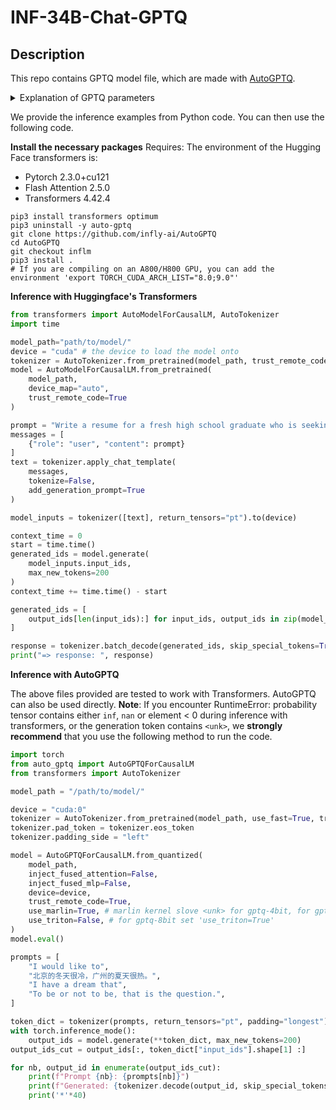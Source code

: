 
# INF-34B-Chat-GPTQ

<!-- description start -->
## Description

This repo contains GPTQ model file, which are made with [AutoGPTQ](https://github.com/AutoGPTQ/AutoGPTQ).


<details>
  <summary>Explanation of GPTQ parameters</summary>

- Bits: The bit size of the quantised model.
- GS: GPTQ group size. Higher numbers use less VRAM, but have lower quantisation accuracy. "None" is the lowest possible value.
- Act Order: True or False. Also known as `desc_act`. True results in better quantisation accuracy. Some GPTQ clients have had issues with models that use Act Order plus Group Size, but this is generally resolved now.
- Damp %: A GPTQ parameter that affects how samples are processed for quantisation. 0.01 is default, but 0.1 results in slightly better accuracy.
</details>

<!-- description end -->


<!-- README_GPTQ.md-use-from-python start -->

We provide the inference examples from Python code. You can then use the following code.

**Install the necessary packages**
Requires: The environment of the Hugging Face transformers is:
- Pytorch 2.3.0+cu121
- Flash Attention 2.5.0
- Transformers 4.42.4

```shell
pip3 install transformers optimum
pip3 uninstall -y auto-gptq
git clone https://github.com/infly-ai/AutoGPTQ
cd AutoGPTQ
git checkout inflm
pip3 install .
# If you are compiling on an A800/H800 GPU, you can add the environment 'export TORCH_CUDA_ARCH_LIST="8.0;9.0"'
```


**Inference with Huggingface's Transformers**
```python
from transformers import AutoModelForCausalLM, AutoTokenizer
import time

model_path="path/to/model/"
device = "cuda" # the device to load the model onto
tokenizer = AutoTokenizer.from_pretrained(model_path, trust_remote_code=True)
model = AutoModelForCausalLM.from_pretrained(
    model_path,
    device_map="auto",
    trust_remote_code=True
)

prompt = "Write a resume for a fresh high school graduate who is seeking their first job. Make sure to include at least 12 placeholder represented by square brackets, such as [address], [name]."
messages = [
    {"role": "user", "content": prompt}
]
text = tokenizer.apply_chat_template(
    messages,
    tokenize=False,
    add_generation_prompt=True
)

model_inputs = tokenizer([text], return_tensors="pt").to(device)

context_time = 0
start = time.time()
generated_ids = model.generate(
    model_inputs.input_ids,
    max_new_tokens=200
)
context_time += time.time() - start

generated_ids = [
    output_ids[len(input_ids):] for input_ids, output_ids in zip(model_inputs.input_ids, generated_ids)
]

response = tokenizer.batch_decode(generated_ids, skip_special_tokens=True)[0]
print("=> response: ", response)
```

<!-- README_GPTQ.md-use-from-python end -->

<!-- README_GPTQ.md-compatibility start -->
**Inference with AutoGPTQ**

The above files provided are tested to work with Transformers. AutoGPTQ can also be used directly. 
**Note**: If you encounter RuntimeError: probability tensor contains either `inf`, `nan` or element < 0 during inference with transformers, or the generation token contains `<unk>`, we **strongly recommend** that you use the following method to run the code.


```python
import torch
from auto_gptq import AutoGPTQForCausalLM
from transformers import AutoTokenizer

model_path = "/path/to/model/"

device = "cuda:0"
tokenizer = AutoTokenizer.from_pretrained(model_path, use_fast=True, trust_remote_code=True)
tokenizer.pad_token = tokenizer.eos_token
tokenizer.padding_side = "left"

model = AutoGPTQForCausalLM.from_quantized(
    model_path,
    inject_fused_attention=False,
    inject_fused_mlp=False,
    device=device,
    trust_remote_code=True,
    use_marlin=True, # marlin kernel slove <unk> for gptq-4bit, for gptq-8bit set 'use_marlin=False'
    use_triton=False, # for gptq-8bit set 'use_triton=True'
)
model.eval()

prompts = [
    "I would like to",
    "北京的冬天很冷，广州的夏天很热。",
    "I have a dream that",
    "To be or not to be, that is the question.",
]

token_dict = tokenizer(prompts, return_tensors="pt", padding="longest").to(device)
with torch.inference_mode():
    output_ids = model.generate(**token_dict, max_new_tokens=200)
output_ids_cut = output_ids[:, token_dict["input_ids"].shape[1] :]

for nb, output_id in enumerate(output_ids_cut):
    print(f"Prompt {nb}: {prompts[nb]}")
    print(f"Generated: {tokenizer.decode(output_id, skip_special_tokens=False)}")
    print('*'*40)
```

<!-- README_GPTQ.md-compatibility end -->

